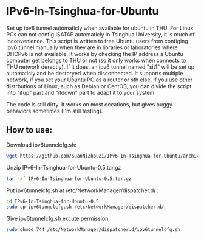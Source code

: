# IPv6-In-Tsinghua-for-Ubuntu

Set up ipv6 tunnel automaticly when available for ubuntu in THU. For Linux PCs can not config ISATAP automaticly in Tsinghua University, it is much of inconvenience. This script is written to free Ubuntu users from configing ipv6 tunnel manually when they are in libraries or laboratories where DHCPv6 is not available. It works by checking the IP address a Ubuntu computer get belongs to THU or not (so it only works when connects to THU network derectly). If it does, an ipv6 tunnel named "sit1" will be set up automaticly and be destoryed when disconnected. It supports multiple network, if you set your Ubuntu PC as a router or sth else. If you use other distrbutions of Linux, such as Debian or CentOS, you can divide the script into "ifup" part and "ifdown" part to adapt it to your system.

The code is still dirty. It works on most occations, but gives buggy behaviors sometimes (I'm still testing). 

## How to use:

Download ipv6tunnelcfg.sh:

```bash
wget https://github.com/SuanNiZhouZi/IPv6-In-Tsinghua-for-Ubuntu/archive/v0.5.tar.gz
```

Unzip IPv6-In-Tsinghua-for-Ubuntu-0.5.tar.gz
```bash
tar -xf IPv6-In-Tsinghua-for-Ubuntu-0.5.tar.gz
```

Put ipv6tunnelcfg.sh at /etc/NetworkManager/dispatcher.d/ :

```bash
cd IPv6-In-Tsinghua-for-Ubuntu-0.5
sudo cp ipv6tunnelcfg.sh /etc/NetworkManager/dispatcher.d/
```

Give ipv6tunnelcfg.sh excute permission:

```bash
sudo chmod 744 /etc/NetworkManager/dispatcher.d/ipv6tunnelcfg.sh
```
